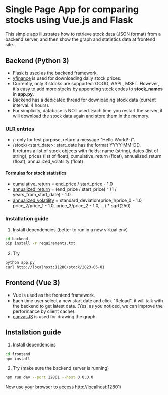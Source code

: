 # Single Page App for comparing stocks using Vue.js and Flask

This simple app illustrates how to retrieve stock data (JSON format) from a backend server, and then show the graph and statistics data at frontend site. 


## Backend (Python 3)

* Flask is used as the backend framework.  
* [yfinance](https://github.com/ranaroussi/yfinance) is used for downloading daily stock prices.  
* Currently, only 3 stocks are supported: GOOG, AAPL, MSFT. However, it's easy to add more stocks by appending stock codes to **stock_names** in **app.py**.  
* Backend has a dedicated thread for downloading stock data (current interval: 4 hours).
* For simplicity, database is NOT used. Each time you restart the server, it will download the stock data again and store them in the memory.

### ULR entries
* /: only for test purpose, return a message "Hello World! :)".
* /stock/<start_date>: start_date has the format YYYY-MM-DD.  
  It returns a list of stock objects with fields: name (string), dates (list of string), prices (list of float), cumulative_return (float), annualized_return (float), annualized_volatility (float)

#### Formulas for stock statistics
* [cumulative_return](https://www.investopedia.com/terms/c/cumulativereturn.asp) = end_price / start_price - 1.0
* [annualized_return](https://www.investopedia.com/terms/a/annual-return.asp) = (end_price / start_price) ^ (1 / years_from_start_date) - 1.0
* [annualized_volatility](https://www.fool.com/knowledge-center/how-to-calculate-annualized-volatility.aspx) = standard_deviation(price_1/price_0 - 1.0, price_2/price_1 - 1.0, price_3/price_2 - 1.0, ...) * sqrt(250)

### Installation guide

1. Install dependencies (better to run in a new virtual env)
```sh
cd backend
pip install -r requirements.txt
```

2. Try
```sh
python app.py
curl http://localhost:11280/stock/2023-05-01
```




## Frontend (Vue 3)

* Vue is used as the frontend framework.
* Each time user select a new start date and click "Reload", it will talk with the backend to get latest data. (Yes, as you noticed, we can improve the performance by client cache).
* [canvasJS](https://canvasjs.com/) is used for drawing the graph.


## Installation guide

1. Install dependencies
```sh
cd frontend
npm install
```

2. Try (make sure the backend server is running)
```sh
npm run dev --port 12801 --host 0.0.0.0
```
Now use your browser to access http://localhost:12801/


